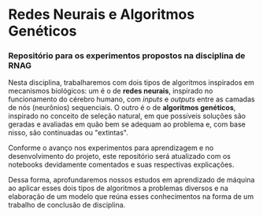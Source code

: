 # Redes Neurais e Algoritmos Genéticos

### Repositório para os experimentos propostos na disciplina de RNAG


Nesta disciplina, trabalharemos com dois tipos de algoritmos inspirados em mecanismos biológicos: um é o de <b>redes neurais</b>, inspirado no funcionamento do cérebro humano, com <i>inputs</i> e <i>outputs</i> entre as camadas de nós (neurônios) sequenciais. O outro é o de <b>algoritmos genéticos</b>, inspirado no conceito de seleção natural, em que possíveis soluções são geradas e avaliadas em quão bem se adequam ao problema e, com base nisso, são continuadas ou "extintas".

Conforme o avanço nos experimentos para aprendizagem e no desenvolvimento do projeto, este repositório será atualizado com os notebooks devidamente comentados e suas respectivas explicações.

Dessa forma, aprofundaremos nossos estudos em aprendizado de máquina ao aplicar esses dois tipos de algoritmos a problemas diversos e na elaboração de um modelo que reúna esses conhecimentos na forma de um trabalho de conclusão de disciplina.
